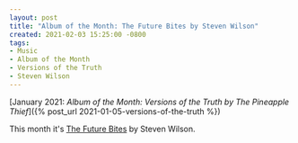 ```yaml
---
layout: post
title: "Album of the Month: The Future Bites by Steven Wilson"
created: 2021-02-03 15:25:00 -0800
tags:
- Music
- Album of the Month
- Versions of the Truth
- Steven Wilson
---
```


[January 2021: _Album of the Month: Versions of the Truth by The Pineapple Thief_]({% post_url 2021-01-05-versions-of-the-truth %})

This month it's [The Future Bites][official] by Steven Wilson.

[official]: http://stevenwilsonhq.com/sw/
